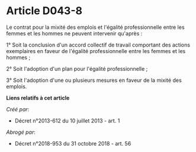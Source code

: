 # Article D043-8

Le contrat pour la mixité des emplois et l'égalité professionnelle entre les femmes et les hommes ne peuvent intervenir
qu'après :

1° Soit la conclusion d'un accord collectif de travail comportant des actions exemplaires en faveur de l'égalité
professionnelle entre les femmes et les hommes ;

2° Soit l'adoption d'un plan pour l'égalité professionnelle ;

3° Soit l'adoption d'une ou plusieurs mesures en faveur de la mixité des emplois.

**Liens relatifs à cet article**

_Créé par_:

  - Décret n°2013-612 du 10 juillet 2013 - art. 1

_Abrogé par_:

  - Décret n°2018-953 du 31 octobre 2018 - art. 56
